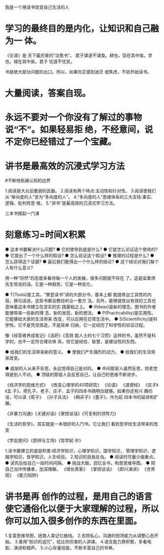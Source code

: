 我是一个用读书改变自己生活的人

# 学习的最终目的是内化，让知识和自己融为一 体。

《论语》是 天下最厉害的“治愈书”。
君子谋道不谋食。耕也，馁在其中矣。学也，禄在其中矣。君子 忧道不忧贫。

书是绝大部分问题的出口。所以，如果你正感到迷茫 或焦虑，不妨开始读书。

# 大量阅读，答案自现。
# 永远不要对一个你没有了解过的事物说“不”。如果轻易拒 绝，不经意间，说不定你已经错过了一个宝藏。

# 讲书是最高效的沉浸式学习方法
#不断地拓展认知的边界

1.阅读是大众反脆弱的武器。
2.阅读有两个特点:主动性和针对性。
3.阅读使我们从“单向度的人”变为“多向度的人”。
4.“多向度的人”思维体系的三大支柱:事实、逻辑、批判性思 维。
5.“讲书”是最高效的沉浸式学习方法。

三本书撑起一门课

# 刻意练习=时间X积累

● 这本书要解决什么问题?
● 它的使命到底是什么?
● 它是怎么论证这个使命的? ● 它提出了一个什么样的假设? ● 怎么验证这个假设?
● 推理的过程是什么?
● 怎么获得这个证据?
● 最后我们能得出一个什么样的结论? ● 这个结论对我们每个人有什么意义?

用一种“将然”的态度来看待每一个人的发展，很多问题就不存在 了。这是梁漱溟先生常说的话。它是一种趋势，它是一种变化。

● T(Tools)是工具。“樊登读书”讲的大部分书，基本上都 能提炼出工具性的内容。换句话说，这些书都会教给听众一套方 法。另外，能够提炼出有效的工具也意味着这本书建立在坚实的实 践基础之上。
● I(Ideas)是新的理念。图书的作者能够带来一些新的理 念、新的发现、新的想法。
● P(Practicability)是实用性。它能够给大家的生活带来 改变，可以应用在日常生活中。
● S(Scientificity)是科学性。它不是凭空捏造，不是简单 归纳，它一定经历了科学性的验证过程。

像《经营者养成笔记》《活好》《高效 能人士的七个习惯》这样的书，虽然不是科学的，也不一定符合理论体 系，但它是经验、智慧，是建设性的东西。


● 给我们的生活带来新的意义。 ● 使我们产生强烈的动力。
● 给我们的生活带来改变。

● 底层的人从来不反思，永远觉得自己是对的。
● 中间那层人虽然反思，但老觉得是别人不对。
● 顶级的那层人会反思自己，让自己的思维不断进步。

《经济学的思维方式》
《改变心理学的40项研究》
《论语》 《道德经》 《庄子》《孟 子》，把孔子、老子、庄子、孟子的四本书搞明白就够。如果你还有兴 趣的话，可以读《荀子》 《孙子兵法》 《韩非子》《墨子》，作为前 四本书的延续和扩展。

《非暴力沟通》《关键对话》《掌控谈话》《可复制的领导力》

《生活的哲学》，其实就是一本很好的入门书。它让我们 看到哲学给生活带来的改变

《学会提问》《思辨与立场》《哲学起 步》

1.读书要建立的底层积累:经济学知识，心理学知识，国学知识， 管理学知识，逻辑学知识，哲学知识，人生经验。
2.知识的自我反刍。
● 阅读时尽量少画重点。
● 读完后给自己一段时间间隔。
● 挑战大脑，回忆全书，构思思维导图。 ● 把自己当作传播者，加深理解。
《增长黑客》
《掌控谈话》
《即兴演讲》
《世界观》
《能力陷阱》
# 讲书是再 创作的过程，是用自己的语言使它通俗化以便于大家理解的过程，所以 你可以加入很多创作的东西在里面。

1.复盘思维导图，拯救人类记忆曲线。 2.去除私心，沟通的控场能力从调整心态开始。 3.善用“知识的诅咒”，给比你厉害的人讲课。 4.语言能力靠积累，多看电影、演讲和相声。 5.小心存量技能，不断丰富自己的书单。
